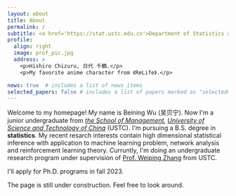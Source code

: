 ```yaml
---
layout: about
title: About
permalink: /
subtitle: <a href='https://stat.ustc.edu.cn'>Department of Statistics and Finance, SOM, University of Science and Technology of China</a>.
profile:
  align: right
  image: prof_pic.jpg
  address: >
    <p>Hishiro Chizuru, 日代 千鶴.</p>
    <p>My favorite anime character from 《ReLife》.</p>

news: true  # includes a list of news items
selected_papers: false # includes a list of papers marked as "selected={true}"
---
```


Welcome to my homepage! My name is Beining Wu (吴贝宁). Now I'm a junior undergraduate from <i><a href="https://bs.ustc.edu.cn">the School of Management</a>, <a href="https://www.ustc.edu.cn">University of Science and Technology of China</a></i> (USTC). I'm pursuing a B.S. degree in <b>statistics</b>. My recent resarch interests contain high dimensional statistical inference with application to machine learning problem, network analysis and reinforcement learning theory. Curruntly, I'm doing an undergraduate research program under supervision of <a href="http://staff.ustc.edu.cn/~zwp">Prof. Weiping Zhang</a> from USTC.
<!-- 
 and remote research assistant under <a href="https://purplebamboo1993.github.io/personal_web/">Prof. Ziwei Zhu</a> from UMich. -->

I'll apply for Ph.D. programs in fall 2023.

The page is still under construction. Feel free to look around.

